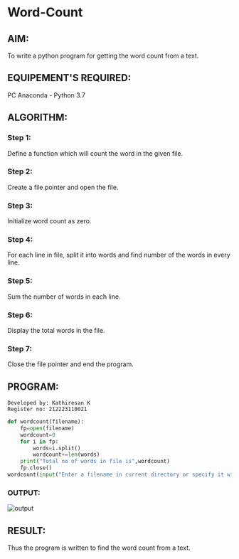 # Word-Count
## AIM:
To write a python program for getting the word count from a text.
## EQUIPEMENT'S REQUIRED: 
PC
Anaconda - Python 3.7
## ALGORITHM: 
### Step 1:
Define a function which will count the word in the given file.
### Step 2: 
Create a file pointer and open the file.
### Step 3: 
Initialize word count as zero.
### Step 4:  
For each line in file, split it into words and find number of the words in every line.
### Step 5: 
Sum the number of words in each line.
### Step 6: 
Display the total words in the file.
### Step 7:
Close the file pointer and end the program.
## PROGRAM:
```
Developed by: Kathiresan K
Register no: 212223110021
```
```py
def wordcount(filename):
    fp=open(filename)
    wordcount=0
    for i in fp:
        words=i.split()
        wordcount+=len(words)
    print("Total no of words in file is",wordcount)
    fp.close()
wordcount(input("Enter a filename in current directory or specify it with full path:"))
```
### OUTPUT:
![output](https://github.com/Kathiresan-23013376/Word-Count/assets/150008375/75d44d64-d9ec-4783-bacb-b53c8dae6268)



## RESULT:
Thus the program is written to find the word count from a text.
